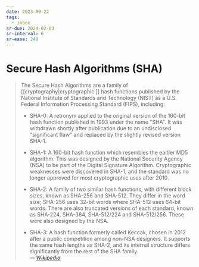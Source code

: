 ```yaml
---
date: 2023-09-22
tags:
  - inbox
sr-due: 2024-02-03
sr-interval: 6
sr-ease: 249
---
```


# Secure Hash Algorithms (SHA)

> The Secure Hash Algorithms are a family of [[cryptography|cryptographic ]]
> hash functions published by the National Institute of Standards and Technology
> (NIST) as a U.S. Federal Information Processing Standard (FIPS), including:
>
> - SHA-0: A retronym applied to the original version of the 160-bit hash
>   function published in 1993 under the name "SHA". It was withdrawn shortly
>   after publication due to an undisclosed "significant flaw" and replaced by
>   the slightly revised version SHA-1.
>
> - SHA-1: A 160-bit hash function which resembles the earlier MD5 algorithm.
>   This was designed by the National Security Agency (NSA) to be part of the
>   Digital Signature Algorithm. Cryptographic weaknesses were discovered in
>   SHA-1, and the standard was no longer approved for most cryptographic uses
>   after 2010.
>
> - SHA-2: A family of two similar hash functions, with different block sizes,
>   known as SHA-256 and SHA-512. They differ in the word size; SHA-256 uses
>   32-bit words where SHA-512 uses 64-bit words. There are also truncated
>   versions of each standard, known as SHA-224, SHA-384, SHA-512/224 and
>   SHA-512/256. These were also designed by the NSA.
>
> - SHA-3: A hash function formerly called Keccak, chosen in 2012 after a public
>   competition among non-NSA designers. It supports the same hash lengths as
>   SHA-2, and its internal structure differs significantly from the rest of the
>   SHA family.\
> — <cite>[Wikipedia](https://en.wikipedia.org/wiki/Secure_Hash_Algorithms)</cite>

